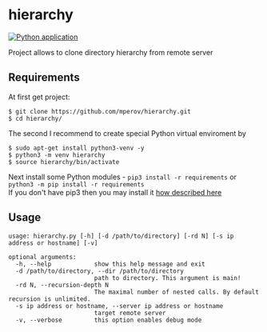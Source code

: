 # hierarchy
[![Python application](https://github.com/mperov/hierarchy/workflows/Python%20application/badge.svg?branch=master)](https://github.com/mperov/hierarchy/actions/workflows/python-app.yml)

Project allows to clone directory hierarchy from remote server

## Requirements
At first get project:
```console
$ git clone https://github.com/mperov/hierarchy.git
$ cd hierarchy/
```
The second I recommend to create special Python virtual enviroment by
```console
$ sudo apt-get install python3-venv -y
$ python3 -m venv hierarchy
$ source hierarchy/bin/activate
```

Next install some Python modules - `pip3 install -r requirements` or `python3 -m pip install -r requirements`  
If you don't have pip3 then you may install it [how described here](https://pip.pypa.io/en/stable/installation/)

## Usage
```console
usage: hierarchy.py [-h] [-d /path/to/directory] [-rd N] [-s ip address or hostname] [-v]

optional arguments:
  -h, --help            show this help message and exit
  -d /path/to/directory, --dir /path/to/directory
                        path to directory. This argument is main!
  -rd N, --recursion-depth N
                        The maximal number of nested calls. By default recursion is unlimited.
  -s ip address or hostname, --server ip address or hostname
                        target remote server
  -v, --verbose         this option enables debug mode
```
